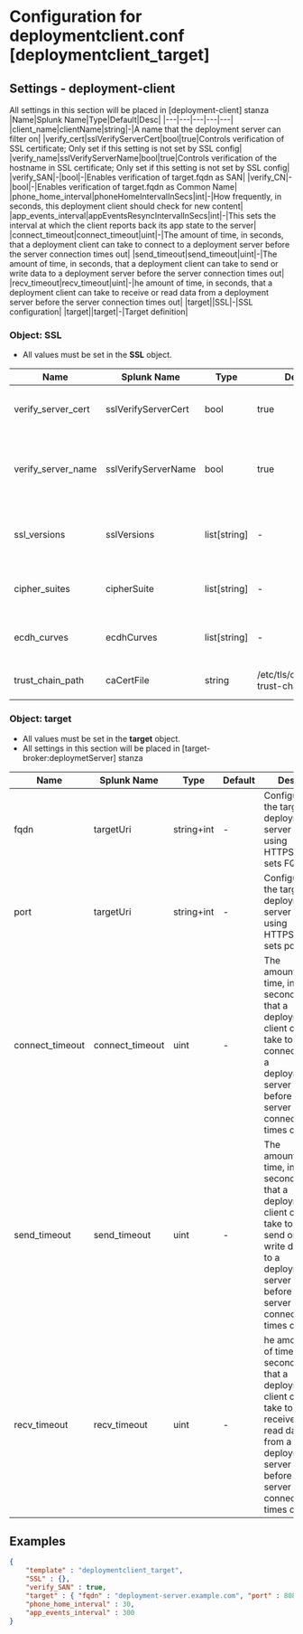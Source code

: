 
# Configuration for deploymentclient.conf [deploymentclient_target]
## Settings - deployment-client
All settings in this section will be placed in [deployment-client] stanza
|Name|Splunk Name|Type|Default|Desc|
|---|---|---|---|---|
|client_name|clientName|string|-|A name that the deployment server can filter on|
|verify_cert|sslVerifyServerCert|bool|true|Controls verification of SSL certificate; Only set if this setting is not set by SSL config|
|verify_name|sslVerifyServerName|bool|true|Controls verification of the hostname in SSL certificate; Only set if this setting is not set by SSL config|
|verify_SAN|-|bool|-|Enables verification of target.fqdn as SAN|
|verify_CN|-|bool|-|Enables verification of target.fqdn as Common Name|
|phone_home_interval|phoneHomeIntervalInSecs|int|-|How frequently, in seconds, this deployment client should check for new content|
|app_events_interval|appEventsResyncIntervalInSecs|int|-|This sets the interval at which the client reports back its app state to the server|
|connect_timeout|connect_timeout|uint|-|The amount of time, in seconds, that a deployment client can take to connect to a deployment server before the server connection times out|
|send_timeout|send_timeout|uint|-|The amount of time, in seconds, that a deployment client can take to send or write data to a deployment server before the server connection times out|
|recv_timeout|recv_timeout|uint|-|he amount of time, in seconds, that a deployment client can take to receive or read data from a deployment server before the server connection times out|
|target||SSL|-|SSL configuration|
|target||target|-|Target definition|

### Object: SSL

* All values must be set in the __SSL__ object.

|Name|Splunk Name|Type|Default|Desc|
|---|---|---|---|---|
|verify_server_cert|sslVerifyServerCert|bool|true|Controls verification of SSL certificate|
|verify_server_name|sslVerifyServerName|bool|true|Controls verification of the hostname in SSL certificate|
|ssl_versions|sslVersions|list[string]|-|List of SSL versions accepted by server (splunkd)|
|cipher_suites|cipherSuite|list[string]|-|List of cipher suites accepted|
|ecdh_curves|ecdhCurves|list[string]|-|List of ecdh curves accepted|
|trust_chain_path|caCertFile|string|/etc/tls/cert/splunk-trust-chain.pem|Path to CA certificates bundle|


### Object: target

* All values must be set in the __target__ object.
* All settings in this section will be placed in [target-broker:deploymetServer] stanza

|Name|Splunk Name|Type|Default|Desc|
|---|---|---|---|---|
|fqdn|targetUri|string+int|-|Configures the target deployment server using HTTPS - sets FQDN|
|port|targetUri|string+int|-|Configures the target deployment server using HTTPS - sets port|
|connect_timeout|connect_timeout|uint|-|The amount of time, in seconds, that a deployment client can take to connect to a deployment server before the server connection times out|
|send_timeout|send_timeout|uint|-|The amount of time, in seconds, that a deployment client can take to send or write data to a deployment server before the server connection times out|
|recv_timeout|recv_timeout|uint|-|he amount of time, in seconds, that a deployment client can take to receive or read data from a deployment server before the server connection times out|

## Examples

```json
{
	"template" : "deploymentclient_target",
	"SSL" : {},
	"verify_SAN" : true,
	"target" : { "fqdn" : "deployment-server.example.com", "port" : 8089 },
	"phone_home_interval" : 30,
	"app_events_interval" : 300
}
```